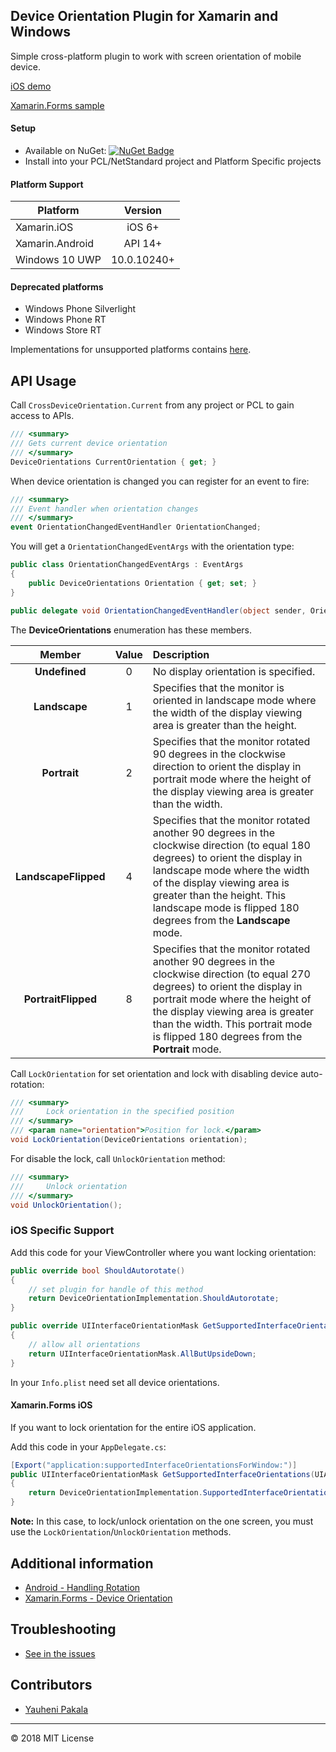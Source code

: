 ## Device Orientation Plugin for Xamarin and Windows

Simple cross-platform plugin to work with screen orientation of mobile device.

[iOS demo](https://youtu.be/3eQDrHMPmE4)

[Xamarin.Forms sample](https://github.com/wcoder/Xamarin.Plugin.DeviceOrientation/tree/master/samples/Xamarin.Forms-sample)

#### Setup

* Available on NuGet: [![NuGet Badge](https://buildstats.info/nuget/Plugin.DeviceOrientation)](https://www.nuget.org/packages/Plugin.DeviceOrientation/)
* Install into your PCL/NetStandard project and Platform Specific projects

#### Platform Support

|Platform|Version|
| ------------------- | :------------------: |
|Xamarin.iOS|iOS 6+|
|Xamarin.Android|API 14+|
|Windows 10 UWP|10.0.10240+|

#### Deprecated platforms

* Windows Phone Silverlight
* Windows Phone RT
* Windows Store RT

Implementations for unsupported platforms contains [here](https://github.com/wcoder/Xamarin.Plugin.DeviceOrientation/tree/deprecated/src/DeviceOrientation/).

## API Usage

Call `CrossDeviceOrientation.Current` from any project or PCL to gain access to APIs.

```csharp
/// <summary>
/// Gets current device orientation
/// </summary>
DeviceOrientations CurrentOrientation { get; }
```

When device orientation is changed you can register for an event to fire:

```csharp
/// <summary>
/// Event handler when orientation changes
/// </summary>
event OrientationChangedEventHandler OrientationChanged;
```

You will get a `OrientationChangedEventArgs` with the orientation type:

```csharp
public class OrientationChangedEventArgs : EventArgs
{
	public DeviceOrientations Orientation { get; set; }
}

public delegate void OrientationChangedEventHandler(object sender, OrientationChangedEventArgs e);
```

The **DeviceOrientations** enumeration has these members.

|Member|Value|Description|
| :----------------: | :-----------: | :------------------ |
|**Undefined**|0|No display orientation is specified.|
|**Landscape**|1|Specifies that the monitor is oriented in landscape mode where the width of the display viewing area is greater than the height.|
|**Portrait**|2|Specifies that the monitor rotated 90 degrees in the clockwise direction to orient the display in portrait mode where the height of the display viewing area is greater than the width.|
|**LandscapeFlipped**|4|Specifies that the monitor rotated another 90 degrees in the clockwise direction (to equal 180 degrees) to orient the display in landscape mode where the width of the display viewing area is greater than the height. This landscape mode is flipped 180 degrees from the **Landscape** mode.|
|**PortraitFlipped**|8|Specifies that the monitor rotated another 90 degrees in the clockwise direction (to equal 270 degrees) to orient the display in portrait mode where the height of the display viewing area is greater than the width. This portrait mode is flipped 180 degrees from the **Portrait** mode.|

Call `LockOrientation` for set orientation and lock with disabling device auto-rotation:
```csharp
/// <summary>
///     Lock orientation in the specified position
/// </summary>
/// <param name="orientation">Position for lock.</param>
void LockOrientation(DeviceOrientations orientation);
```
For disable the lock, call `UnlockOrientation` method:
```csharp
/// <summary>
///     Unlock orientation
/// </summary>
void UnlockOrientation();
```

### iOS Specific Support

Add this code for your ViewController where you want locking orientation:
```csharp
public override bool ShouldAutorotate()
{
	// set plugin for handle of this method
	return DeviceOrientationImplementation.ShouldAutorotate;
}

public override UIInterfaceOrientationMask GetSupportedInterfaceOrientations()
{
	// allow all orientations
	return UIInterfaceOrientationMask.AllButUpsideDown;
}
```
In your `Info.plist` need set all device orientations.

#### Xamarin.Forms iOS

If you want to lock orientation for the entire iOS application.

Add this code in your `AppDelegate.cs`:
```csharp
[Export("application:supportedInterfaceOrientationsForWindow:")]
public UIInterfaceOrientationMask GetSupportedInterfaceOrientations(UIApplication application, IntPtr forWindow)
{
    return DeviceOrientationImplementation.SupportedInterfaceOrientations;
}
```
**Note:** In this case, to lock/unlock orientation on the one screen, you must use the `LockOrientation`/`UnlockOrientation` methods.

## Additional information
* [Android - Handling Rotation](https://developer.xamarin.com/guides/android/application_fundamentals/handling_rotation/)
* [Xamarin.Forms - Device Orientation](https://developer.xamarin.com/guides/xamarin-forms/user-interface/layouts/device-orientation/)

## Troubleshooting
* [See in the issues](https://github.com/wcoder/Xamarin.Plugin.DeviceOrientation/issues?q=label%3Afaq)



## Contributors
* [Yauheni Pakala](https://github.com/wcoder)

---
&copy; 2018 MIT License
